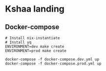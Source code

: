 # Kshaa landing
## Docker-compose
```
# Install nix-instantiate
# Install yq
ENVIRONMENT=dev make create
ENVIRONMENT=prod make create
```

```
docker-compose -f docker-compose.dev.yml up
docker-compose -f docker-compose.prod.yml up
```